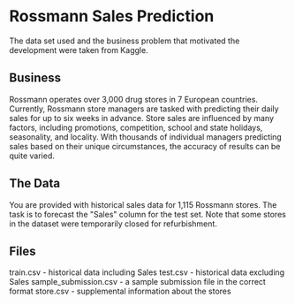 # Rossmann Sales Prediction
The data set used and the business problem that motivated the development were taken from Kaggle.

## Business
Rossmann operates over 3,000 drug stores in 7 European countries. Currently, Rossmann store managers are tasked with predicting their daily sales for up to six weeks in advance. Store sales are influenced by many factors, including promotions, competition, school and state holidays, seasonality, and locality. With thousands of individual managers predicting sales based on their unique circumstances, the accuracy of results can be quite varied.

## The Data
You are provided with historical sales data for 1,115 Rossmann stores. The task is to forecast the "Sales" column for the test set. Note that some stores in the dataset were temporarily closed for refurbishment.

## Files
train.csv - historical data including Sales test.csv - historical data excluding Sales sample_submission.csv - a sample submission file in the correct format 
store.csv - supplemental information about the stores
